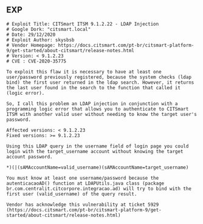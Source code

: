 EXP
---

    # Exploit Title: CITSmart ITSM 9.1.2.22 - LDAP Injection
    # Google Dork: "citsmart.local"
    # Date: 29/12/2020
    # Exploit Author: skysbsb
    # Vendor Homepage: https://docs.citsmart.com/pt-br/citsmart-platform-9/get-started/about-citsmart/release-notes.html
    # Version: < 9.1.2.23
    # CVE : CVE-2020-35775

    To exploit this flaw it is necessary to have at least one user/password previously registered, because the system checks (ldap bind) the first user returned in the ldap search. However, it returns the last user found in the search to the function that called it (logic error).

    So, I call this problem an LDAP injection in conjunction with a programming logic error that allows you to authenticate to CITSmart ITSM with another valid user without needing to know the target user's password.

    Affected versions: < 9.1.2.23
    Fixed versions: >= 9.1.2.23

    Using this LDAP query in the username field of login page you could login with the target_username account without knowing the target account password.

    *)(|(sAMAccountName=valid_username)(sAMAccountName=target_username)

    You must know at least one username/password because the autenticacaoAD() function at LDAPUtils.java class (package br.com.centralit.citcorpore.integracao.ad) will try to bind with the first user (valid_username) of the query result.

    Vendor has acknowledge this vulnerability at ticket 5929 (https://docs.citsmart.com/pt-br/citsmart-platform-9/get-started/about-citsmart/release-notes.html)